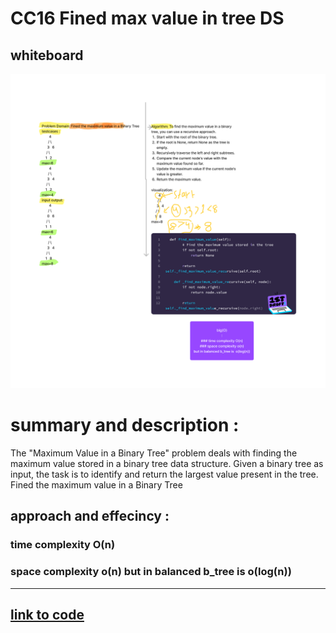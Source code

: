 # CC16 Fined max value in tree DS 
## whiteboard
![cc16](cc16.jpg)

# summary and description :
The "Maximum Value in a Binary Tree" problem deals with finding the maximum value stored in a binary tree data structure. Given a binary tree as input, the task is to identify and return the largest value present in the tree.
Fined the maximum value in a Binary Tree
## approach and effecincy :
### time complexity  O(n)
### space complexity o(n) but in balanced b_tree is  o(log(n))
****
## [link to code](tree.py)